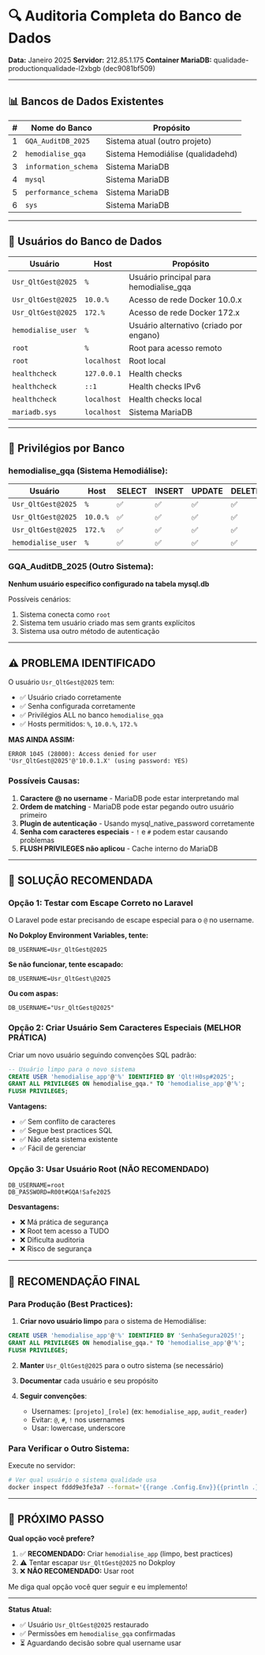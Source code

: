 # 🔍 Auditoria Completa do Banco de Dados

**Data:** Janeiro 2025
**Servidor:** 212.85.1.175
**Container MariaDB:** qualidade-productionqualidade-l2xbgb (dec9081bf509)

---

## 📊 Bancos de Dados Existentes

| # | Nome do Banco | Propósito |
|---|---------------|-----------|
| 1 | `GQA_AuditDB_2025` | Sistema atual (outro projeto) |
| 2 | `hemodialise_gqa` | Sistema Hemodiálise (qualidadehd) |
| 3 | `information_schema` | Sistema MariaDB |
| 4 | `mysql` | Sistema MariaDB |
| 5 | `performance_schema` | Sistema MariaDB |
| 6 | `sys` | Sistema MariaDB |

---

## 👥 Usuários do Banco de Dados

| Usuário | Host | Propósito |
|---------|------|-----------|
| `Usr_QltGest@2025` | `%` | Usuário principal para hemodialise_gqa |
| `Usr_QltGest@2025` | `10.0.%` | Acesso de rede Docker 10.0.x |
| `Usr_QltGest@2025` | `172.%` | Acesso de rede Docker 172.x |
| `hemodialise_user` | `%` | Usuário alternativo (criado por engano) |
| `root` | `%` | Root para acesso remoto |
| `root` | `localhost` | Root local |
| `healthcheck` | `127.0.0.1` | Health checks |
| `healthcheck` | `::1` | Health checks IPv6 |
| `healthcheck` | `localhost` | Health checks local |
| `mariadb.sys` | `localhost` | Sistema MariaDB |

---

## 🔐 Privilégios por Banco

### hemodialise_gqa (Sistema Hemodiálise):

| Usuário | Host | SELECT | INSERT | UPDATE | DELETE |
|---------|------|--------|--------|--------|--------|
| `Usr_QltGest@2025` | `%` | ✅ | ✅ | ✅ | ✅ |
| `Usr_QltGest@2025` | `10.0.%` | ✅ | ✅ | ✅ | ✅ |
| `Usr_QltGest@2025` | `172.%` | ✅ | ✅ | ✅ | ✅ |
| `hemodialise_user` | `%` | ✅ | ✅ | ✅ | ✅ |

### GQA_AuditDB_2025 (Outro Sistema):

**Nenhum usuário específico configurado na tabela mysql.db**

Possíveis cenários:
1. Sistema conecta como `root`
2. Sistema tem usuário criado mas sem grants explícitos
3. Sistema usa outro método de autenticação

---

## ⚠️ PROBLEMA IDENTIFICADO

O usuário `Usr_QltGest@2025` tem:
- ✅ Usuário criado corretamente
- ✅ Senha configurada corretamente
- ✅ Privilégios ALL no banco `hemodialise_gqa`
- ✅ Hosts permitidos: `%`, `10.0.%`, `172.%`

**MAS AINDA ASSIM:**
```
ERROR 1045 (28000): Access denied for user 'Usr_QltGest@2025'@'10.0.1.X' (using password: YES)
```

### Possíveis Causas:

1. **Caractere @ no username** - MariaDB pode estar interpretando mal
2. **Ordem de matching** - MariaDB pode estar pegando outro usuário primeiro
3. **Plugin de autenticação** - Usando mysql_native_password corretamente
4. **Senha com caracteres especiais** - `!` e `#` podem estar causando problemas
5. **FLUSH PRIVILEGES não aplicou** - Cache interno do MariaDB

---

## 🔧 SOLUÇÃO RECOMENDADA

### Opção 1: Testar com Escape Correto no Laravel

O Laravel pode estar precisando de escape especial para o `@` no username.

**No Dokploy Environment Variables, tente:**
```
DB_USERNAME=Usr_QltGest@2025
```

**Se não funcionar, tente escapado:**
```
DB_USERNAME=Usr_QltGest\@2025
```

**Ou com aspas:**
```
DB_USERNAME="Usr_QltGest@2025"
```

### Opção 2: Criar Usuário Sem Caracteres Especiais (MELHOR PRÁTICA)

Criar um novo usuário seguindo convenções SQL padrão:

```sql
-- Usuário limpo para o novo sistema
CREATE USER 'hemodialise_app'@'%' IDENTIFIED BY 'Qlt!H0sp#2025';
GRANT ALL PRIVILEGES ON hemodialise_gqa.* TO 'hemodialise_app'@'%';
FLUSH PRIVILEGES;
```

**Vantagens:**
- ✅ Sem conflito de caracteres
- ✅ Segue best practices SQL
- ✅ Não afeta sistema existente
- ✅ Fácil de gerenciar

### Opção 3: Usar Usuário Root (NÃO RECOMENDADO)

```
DB_USERNAME=root
DB_PASSWORD=R00t#GQA!Safe2025
```

**Desvantagens:**
- ❌ Má prática de segurança
- ❌ Root tem acesso a TUDO
- ❌ Dificulta auditoria
- ❌ Risco de segurança

---

## 📝 RECOMENDAÇÃO FINAL

### Para Produção (Best Practices):

1. **Criar novo usuário limpo** para o sistema de Hemodiálise:
```sql
CREATE USER 'hemodialise_app'@'%' IDENTIFIED BY 'SenhaSegura2025!';
GRANT ALL PRIVILEGES ON hemodialise_gqa.* TO 'hemodialise_app'@'%';
FLUSH PRIVILEGES;
```

2. **Manter** `Usr_QltGest@2025` para o outro sistema (se necessário)

3. **Documentar** cada usuário e seu propósito

4. **Seguir convenções**:
   - Usernames: `[projeto]_[role]` (ex: `hemodialise_app`, `audit_reader`)
   - Evitar: `@`, `#`, `!` nos usernames
   - Usar: lowercase, underscore

### Para Verificar o Outro Sistema:

Execute no servidor:
```bash
# Ver qual usuário o sistema qualidade usa
docker inspect fddd9e3fe3a7 --format='{{range .Config.Env}}{{println .}}{{end}}' | grep DB_
```

---

## 🎯 PRÓXIMO PASSO

**Qual opção você prefere?**

1. ✅ **RECOMENDADO:** Criar `hemodialise_app` (limpo, best practices)
2. ⚠️ Tentar escapar `Usr_QltGest@2025` no Dokploy
3. ❌ **NÃO RECOMENDADO:** Usar root

Me diga qual opção você quer seguir e eu implemento!

---

**Status Atual:**
- ✅ Usuário `Usr_QltGest@2025` restaurado
- ✅ Permissões em `hemodialise_gqa` confirmadas
- ⏳ Aguardando decisão sobre qual username usar
